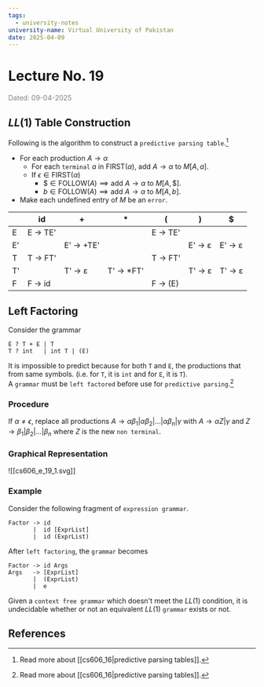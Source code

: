 ```yaml
---
tags:
  - university-notes
university-name: Virtual University of Pakistan
date: 2025-04-09
---
```


# Lecture No. 19

<span style="color: gray;">Dated: 09-04-2025</span>

## $LL(1)$ Table Construction

Following is the algorithm to construct a `predictive parsing table`.[^1]

- For each production $A \to \alpha$
	- For each `terminal` $a$ in $\text{FIRST}(\alpha)$, add $A \to \alpha$ to $M[A, a]$.
	- If $\epsilon \in \text{FIRST}(\alpha)$ 
		- $\$ \in \text{FOLLOW}(A) \implies \text{add } A \to \alpha$ to $M[A, \$]$.
		- $b \in \text{FOLLOW}(A) \implies \text{add } A \to \alpha$ to $M[A, b]$.
- Make each undefined entry of $M$ be an `error`.

|     | id         | +         | *         | (           | )         | $         |
|-----|------------|-----------|-----------|-------------|-----------|-----------|
| E   | E → TE'    |           |           | E → TE'     |           |           |
| E'  |            | E' → +TE' |           |             | E' → ε    | E' → ε    |
| T   | T → FT'    |           |           | T → FT'     |           |           |
| T'  |            | T' → ε    | T' → *FT' |             | T' → ε    | T' → ε    |
| F   | F → id     |           |           | F → (E)     |           |           |

## Left Factoring

Consider the grammar

```
E ? T + E | T
T ? int   | int T | (E)
```

It is impossible to predict because for both `T` and `E`, the productions that from same symbols. (i.e. for `T`, it is `int` and for `E`, it is `T`).  
A `grammar` must be `left factored` before use for `predictive parsing`.[^1]

### Procedure

If $\alpha \neq \epsilon$, replace all productions $A \to \alpha \beta_1 | \alpha \beta_2 | \ldots | \alpha \beta_n | \gamma$ with $A \to \alpha Z | \gamma$ and $Z \to \beta_1 | \beta_2 | \ldots | \beta_n$ where $Z$ is the new `non terminal`.

### Graphical Representation

![[cs606_e_19_1.svg]]

### Example

Consider the following fragment of `expression grammar`.

```
Factor -> id
       |  id [ExprList]
       |  id (ExprList)
```

After `left factoring`, the `grammar` becomes

```
Factor -> id Args
Args   -> [ExprList]
       |  (ExprList)
       |  e
```

Given a `context free grammar` which doesn't meet the $LL(1)$ condition, it is undecidable whether or not an equivalent $LL(1)$ `grammar` exists or not.

## References

[^1]: Read more about [[cs606_16|predictive parsing tables]].